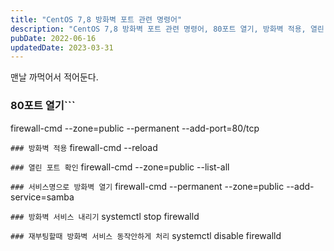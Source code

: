 ```yaml
---
title: "CentOS 7,8 방화벽 포트 관련 명령어"
description: "CentOS 7,8 방화벽 포트 관련 명령어, 80포트 열기, 방화벽 적용, 열린 포트 확인, 서비스명으로 방화벽 열기, 방화벽 서비스 내리기, 재부팅할 때 방화벽 서비스 동작 안하게 처리"
pubDate: 2022-06-16
updatedDate: 2023-03-31
---
```


맨날 까먹어서 적어둔다.

### 80포트 열기```

firewall-cmd --zone=public --permanent --add-port=80/tcp

```### 방화벽 적용```
firewall-cmd --reload

```### 열린 포트 확인```
firewall-cmd --zone=public --list-all

```### 서비스명으로 방화벽 열기```
firewall-cmd --permanent --zone=public --add-service=samba

```### 방화벽 서비스 내리기```
systemctl stop firewalld

```### 재부팅할때 방화벽 서비스 동작안하게 처리```
systemctl disable firewalld

```